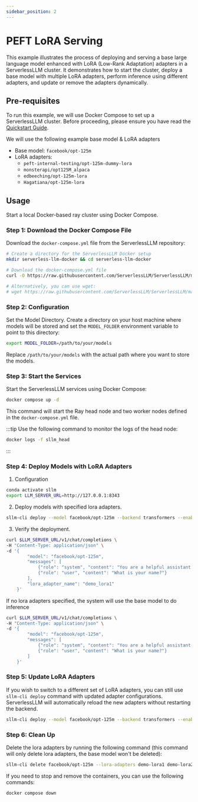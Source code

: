 ```yaml
---
sidebar_position: 2
---
```

# PEFT LoRA Serving

This example illustrates the process of deploying and serving a base large language model enhanced with LoRA (Low-Rank Adaptation) adapters in a ServerlessLLM cluster. It demonstrates how to start the cluster, deploy a base model with multiple LoRA adapters, perform inference using different adapters, and update or remove the adapters dynamically.

## Pre-requisites

To run this example, we will use Docker Compose to set up a ServerlessLLM cluster. Before proceeding, please ensure you have read the [Quickstart Guide](../getting_started.md).

We will use the following example base model & LoRA adapters
- Base model: `facebook/opt-125m`
- LoRA adapters:
    - `peft-internal-testing/opt-125m-dummy-lora`
    - `monsterapi/opt125M_alpaca`
    - `edbeeching/opt-125m-lora`
    - `Hagatiana/opt-125m-lora`

## Usage

Start a local Docker-based ray cluster using Docker Compose.

### Step 1: Download the Docker Compose File

Download the `docker-compose.yml` file from the ServerlessLLM repository:
```bash
# Create a directory for the ServerlessLLM Docker setup
mkdir serverless-llm-docker && cd serverless-llm-docker

# Download the docker-compose.yml file
curl -O https://raw.githubusercontent.com/ServerlessLLM/ServerlessLLM/main/examples/docker/docker-compose.yml

# Alternatively, you can use wget:
# wget https://raw.githubusercontent.com/ServerlessLLM/ServerlessLLM/main/examples/docker/docker-compose.yml
```

### Step 2: Configuration

Set the Model Directory. Create a directory on your host machine where models will be stored and set the `MODEL_FOLDER` environment variable to point to this directory:

```bash
export MODEL_FOLDER=/path/to/your/models
```

Replace `/path/to/your/models` with the actual path where you want to store the models.

### Step 3: Start the Services

Start the ServerlessLLM services using Docker Compose:

```bash
docker compose up -d
```

This command will start the Ray head node and two worker nodes defined in the `docker-compose.yml` file.

:::tip
Use the following command to monitor the logs of the head node:

```bash
docker logs -f sllm_head
```
:::

### Step 4: Deploy Models with LoRA Adapters
1. Configuration
```bash
conda activate sllm
export LLM_SERVER_URL=http://127.0.0.1:8343
```
2. Deploy models with specified lora adapters.
```bash
sllm-cli deploy --model facebook/opt-125m --backend transformers --enable-lora --lora-adapters demo_lora1=peft-internal-testing/opt-125m-dummy-lora demo_lora2=monsterapi/opt125M_alpaca
```
3. Verify the deployment.
```bash
curl $LLM_SERVER_URL/v1/chat/completions \
-H "Content-Type: application/json" \
-d '{
        "model": "facebook/opt-125m",
        "messages": [
            {"role": "system", "content": "You are a helpful assistant."},
            {"role": "user", "content": "What is your name?"}
        ],
        "lora_adapter_name": "demo_lora1"
    }'
```
If no lora adapters specified, the system will use the base model to do inference
```bash
curl $LLM_SERVER_URL/v1/chat/completions \
-H "Content-Type: application/json" \
-d '{
        "model": "facebook/opt-125m",
        "messages": [
            {"role": "system", "content": "You are a helpful assistant."},
            {"role": "user", "content": "What is your name?"}
        ]
    }'
```
### Step 5: Update LoRA Adapters
If you wish to switch to a different set of LoRA adapters, you can still use `sllm-cli deploy` command with updated adapter configurations. ServerlessLLM will automatically reload the new adapters without restarting the backend.
```bash
sllm-cli deploy --model facebook/opt-125m --backend transformers --enable-lora --lora-adapters demo-lora1=edbeeching/opt-125m-lora demo-lora2=Hagatiana/opt-125m-lora
```

### Step 6: Clean Up

Delete the lora adapters by running the following command (this command will only delete lora adapters, the base model won't be deleted):
```bash
sllm-cli delete facebook/opt-125m --lora-adapters demo-lora1 demo-lora2
```
If you need to stop and remove the containers, you can use the following commands:
```bash
docker compose down
```